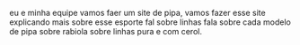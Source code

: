 eu e minha equipe vamos faer um site de pipa, vamos fazer esse site explicando mais sobre esse esporte fal sobre linhas fala sobre cada modelo de pipa sobre rabiola sobre linhas pura e com cerol.
